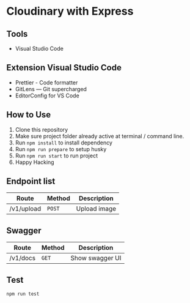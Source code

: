 # Cloudinary with Express

## Tools

- Visual Studio Code

## Extension Visual Studio Code

- Prettier - Code formatter
- GitLens — Git supercharged
- EditorConfig for VS Code

## How to Use

1. Clone this repository
2. Make sure project folder already active at terminal / command line.
3. Run `npm install` to install dependency
4. Run `npm run prepare` to setup husky
5. Run `npm run start` to run project
6. Happy Hacking

## Endpoint list

| Route      | Method | Description  |
| ---------- | ------ | ------------ |
| /v1/upload | `POST` | Upload image |

## Swagger

| Route    | Method | Description     |
| -------- | ------ | --------------- |
| /v1/docs | `GET`  | Show swagger UI |

## Test

`npm run test`
